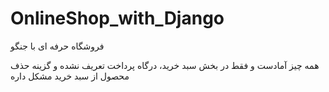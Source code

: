 # OnlineShop_with_Django
فروشگاه حرفه ای با جنگو

همه چیز آمادست و فقط در بخش سبد خرید، درگاه پرداخت تعریف نشده و گزینه حذف محصول از سبد خرید مشکل داره
